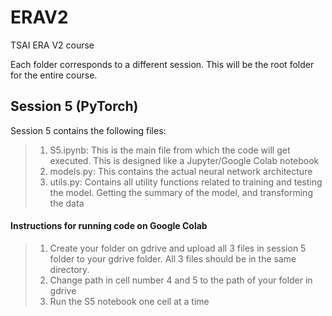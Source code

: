 # ERAV2
TSAI ERA V2 course

Each folder corresponds to a different session. This will be the root folder for the entire course.

## Session 5 (PyTorch)

Session 5 contains the following files:
> 1. S5.ipynb: This is the main file from which the code will get executed. This is designed like a Jupyter/Google Colab notebook
> 2. models.py: This contains the actual neural network architecture
> 3. utils.py: Contains all utility functions related to training and testing the model. Getting the summary of the model, and transforming the data

#### Instructions for running code on Google Colab

> 1. Create your folder on gdrive and upload all 3 files in session 5 folder to your gdrive folder. All 3 files should be in the same directory.
> 2. Change path in cell number 4 and 5 to the path of your folder in gdrive
> 3. Run the S5 notebook one cell at a time